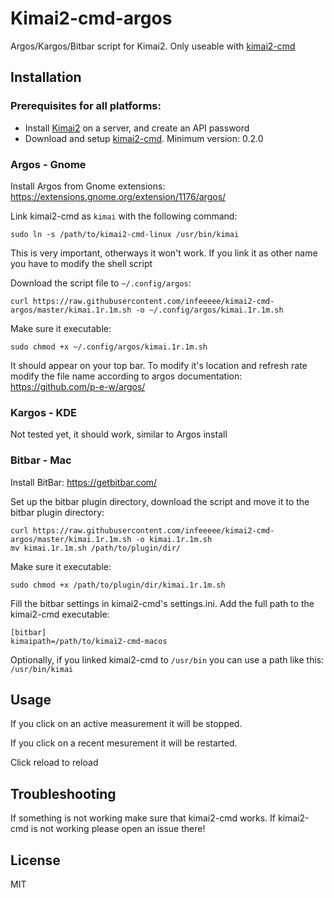 # Kimai2-cmd-argos

Argos/Kargos/Bitbar script for Kimai2. Only useable with [kimai2-cmd](https://github.com/infeeeee/kimai2-cmd)

## Installation

### Prerequisites for all platforms:

- Install [Kimai2](https://www.kimai.org/) on a server, and create an API password
- Download and setup [kimai2-cmd](https://github.com/infeeeee/kimai2-cmd). Minimum version: 0.2.0

### Argos - Gnome

Install Argos from Gnome extensions: https://extensions.gnome.org/extension/1176/argos/

Link kimai2-cmd as `kimai` with the following command:
```
sudo ln -s /path/to/kimai2-cmd-linux /usr/bin/kimai
```
This is very important, otherways it won't work. If you link it as other name you have to modify the shell script

Download the script file to `~/.config/argos`:

```
curl https://raw.githubusercontent.com/infeeeee/kimai2-cmd-argos/master/kimai.1r.1m.sh -o ~/.config/argos/kimai.1r.1m.sh
```
Make sure it executable:
```
sudo chmod +x ~/.config/argos/kimai.1r.1m.sh
```
It should appear on your top bar. To modify it's location and refresh rate modify the file name according to argos documentation: 
https://github.com/p-e-w/argos/

### Kargos - KDE

Not tested yet, it should work, similar to Argos install

### Bitbar - Mac

Install BitBar: https://getbitbar.com/

Set up the bitbar plugin directory, download the script and move it to the bitbar plugin directory:

```
curl https://raw.githubusercontent.com/infeeeee/kimai2-cmd-argos/master/kimai.1r.1m.sh -o kimai.1r.1m.sh
mv kimai.1r.1m.sh /path/to/plugin/dir/
```
Make sure it executable:
```
sudo chmod +x /path/to/plugin/dir/kimai.1r.1m.sh
```
Fill the bitbar settings in kimai2-cmd's settings.ini. Add the full path to the kimai2-cmd executable:
```
[bitbar]
kimaipath=/path/to/kimai2-cmd-macos
```
Optionally, if you linked kimai2-cmd to `/usr/bin` you can use a path like this: `/usr/bin/kimai`

## Usage

If you click on an active measurement it will be stopped. 

If you click on a recent mesurement it will be restarted.

Click reload to reload

## Troubleshooting

If something is not working make sure that kimai2-cmd works. If kimai2-cmd is not working please open an issue there!

## License

MIT